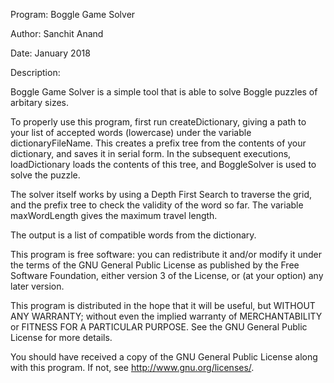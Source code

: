   Program: Boggle Game Solver

  Author: Sanchit Anand 

  Date: January 2018

  Description: 
  
  Boggle Game Solver is a simple tool that is able to solve Boggle puzzles of arbitary sizes. 
  
  To properly use this program, first run createDictionary, giving a path to 
  your list of accepted words (lowercase) under the variable dictionaryFileName. 
  This creates a prefix tree from the contents of your dictionary,
  and saves it in serial form.
  In the subsequent executions, loadDictionary loads the contents of 
  this tree, and BoggleSolver is used to solve the puzzle. 
  
  The solver itself works by 
  using a Depth First Search to traverse the grid, and the 
  prefix tree to check the validity of the word so far.
  The variable  maxWordLength gives the maximum travel length.
  
  The output is a list of compatible words from the dictionary.
  
  This program is free software: you can redistribute it and/or modify
  it under the terms of the GNU General Public License as published by
  the Free Software Foundation, either version 3 of the License, or
   (at your option) any later version.

  This program is distributed in the hope that it will be useful,
  but WITHOUT ANY WARRANTY; without even the implied warranty of
  MERCHANTABILITY or FITNESS FOR A PARTICULAR PURPOSE.  See the
  GNU General Public License for more details.

  You should have received a copy of the GNU General Public License
  along with this program.  If not, see <http://www.gnu.org/licenses/>.
 